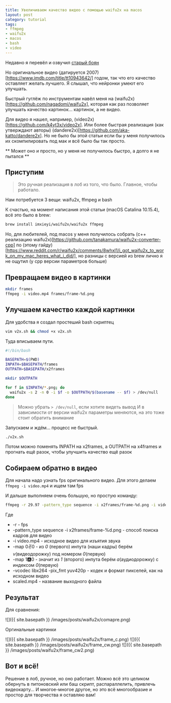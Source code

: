 ```yaml
---
title: Увеличиваем качество видео с помощью waifu2x на macos
layout: post
category: tutorial
tags:
- ffmpeg
- waifu2x
- macos
- bash
- video
---
```


Недавно я перевёл и озвучил [старый боян](https://www.youtube.com/watch?v=IGTr8iKWZJg)

Но оригинальное видео (датируется 2007)[https://www.imdb.com/title/tt10943642/] годом, так что его качество оставляет желать лучшего. Я слышал, что нейронки умеют его улучшать.

Быстрый гуглёж по инструментам навёл меня на (waifu2x)[https://github.com/nagadomi/waifu2x], которая как раз позволяет улучшать качество картинок... картинок, а не видео.

Для видео я нашел, например, (video2x)[https://github.com/k4yt3x/video2x]. Или более быстрая реализация (как утверждают авторы) (dandere2x)[https://github.com/aka-katto/dandere2x]. Но не было бы этой статьи если бы у меня получилось их скомпилировать под мак и всё было бы так просто.

** Может оно и просто, но у меня не получилось быстро, а долго я не пытался **

## Приступим

> Это ручная реализация в лоб из того, что было. Главное, чтобы работало.

Нам потребуется 3 вещи: waifu2x, ffmpeg и bash

К счастью, на момент написания этой статьи (macOS Catalina 10.15.4), всё это было в brew:

```bash
brew install imxieyi/waifu2x/waifu2x ffmpeg
```

Но, для любителей, под macos у меня получилось собрать (c++ реализацию waifu2x)[https://github.com/tanakamura/waifu2x-converter-cpp] по (этому гайду)[https://www.reddit.com/r/waifu2x/comments/8whxl1/i_got_waifu2x_to_work_on_my_mac_heres_what_i_did/], но разницы с версией из brew лично я не ощутил (у cpp версии параметров больше)

## Превращаем видео в картинки

```bash
mkdir frames
ffmpeg -i video.mp4 frames/frame-%d.png
```

## Улучшаем качество каждой картинки

Для удобства я создал простеший bash скриптец

```bash
vim v2x.sh && chmod +x v2x.sh
```

Туда вписываем пути.

```bash
#!/bin/bash

BASEPATH=$(PWD)
INPATH=$BASEPATH/frames
OUTPATH=$BASEPATH/x2frames

mkdir $OUTPATH

for f in $INPATH/*.png; do
  waifu2x -s 2 -n 0 -i $f -o $OUTPATH/$(basename -- $f) > /dev/null
done
```

> Можно убрать `> /dev/null`, если хотите видеть вывод
> И в зависимости от версии waifu2x параметры меняются, на это тоже стоит обратить внимание

Запускаем и ждём... процесс не быстрый.

```bash
./v2x.sh
```

Потом можно поменять INPATH на x2frames, а OUTPATH на x4frames и прогнать ещё разок, чтобы улучшить качество ещё разок

## Собираем обратно в видео

Для начала надо узнать fps оригинального видео. Для этого делаем `ffmpeg -i video.mp4` и ищем там fps

И дальше выполняем очень большую, но простую команду:

```bash
ffmpeg -r 29.97 -pattern_type sequence -i x2frames/frame-%d.png -i video.mp4 -map 0:v:0 -map 1:a:0 -vcodec libx264 -pix_fmt yuv420p scaled.mp4
```

Где
* -r - fps
* -pattern_type sequence -i x2frames/frame-%d.png - способ поиска кадров для видео
* -i video.mp4 - исходное видео для изъятия звука
* -map 0:v:0 - из *0* (первого) инпута (наши кадры) берём *v*(видеодорожку) под номером *0*(первую)
* -map 1:a:0 - значит из *1* (второго) инпута берём *a*(аудиодорожку) с индексом *0*(первую)
* -vcodec libx264 -pix_fmt yuv420p - кодек и формат пикселей, как на исходном видео
* scaled.mp4 - название выходного файла

## Результат

Для сравнения:

![]({{ site.basepath }} /images/posts/waifu2x/comapre.png)

Оргинальные картинки

![]({{ site.basepath }} /images/posts/waifu2x/frame_c.png)
![]({{ site.basepath }} /images/posts/waifu2x/frame_cw.png)
![]({{ site.basepath }} /images/posts/waifu2x/frame_cw2.png)

## Вот и всё!

Решение в лоб, ручное, но оно работает. Можно всё это целиком обернуть в питоновский или баш скрипт, распараллелить, привлечь видеокарту... И многое-многое другое, но это всё многообразие и простор для творчества я оставляю вам!